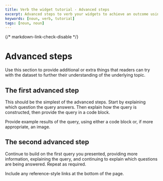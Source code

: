 ```yaml
---
title: Verb the widget tutorial - Advanced steps
excerpt: Advanced steps to verb your widgets to achieve an outcome using the tool
keywords: [noun, verb, tutorial]
tags: [noun, noun]
---
```


{/* markdown-link-check-disable */}

# Advanced steps

Use this section to provide additional or extra things that readers can try with
the dataset to further their understanding of the underlying topic.

## The first advanced step

This should be the simplest of the advanced steps. Start by explaining which
question the query answers. Then explain how the query is constructed, then
provide the query in a code block.

Provide example results of the query, using either a code block or, if more
appropriate, an image.

## The second advanced step

Continue to build on the first query you presented, providing more information,
explaining the query, and continuing to explain which questions are being
answered. Repeat as required.

Include any reference-style links at the bottom of the page.

